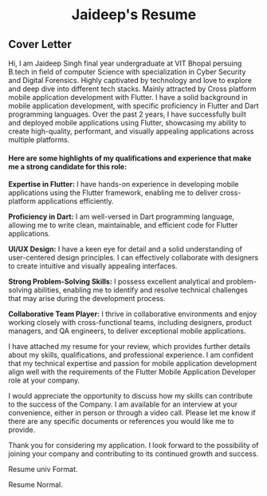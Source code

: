 <h1 align="center">Jaideep's Resume </h1>

<h2> Cover Letter </h2>
Hi, I am Jaideep Singh final year undergraduate at VIT Bhopal persuing B.tech in field of computer Science with specialization in Cyber Security and Digital Forensics. Highly captivated by technology and love to explore and deep dive into different tech stacks. Mainly attracted by Cross platform mobile application development with Flutter.
I have a solid background in mobile application development, with specific proficiency in Flutter and Dart programming languages. Over the past 2 years, I have successfully built and deployed mobile applications using Flutter, showcasing my ability to create high-quality, performant, and visually appealing applications across multiple platforms.

#### Here are some highlights of my qualifications and experience that make me a strong candidate for this role:

<b>Expertise in Flutter:</b> I have hands-on experience in developing mobile applications using the Flutter framework, enabling me to deliver cross-platform applications efficiently.

<b>Proficiency in Dart:</b> I am well-versed in Dart programming language, allowing me to write clean, maintainable, and efficient code for Flutter applications.

<b>UI/UX Design:</b> I have a keen eye for detail and a solid understanding of user-centered design principles. I can effectively collaborate with designers to create intuitive and visually appealing interfaces.

<b>Strong Problem-Solving Skills:</b> I possess excellent analytical and problem-solving abilities, enabling me to identify and resolve technical challenges that may arise during the development process.

<b>Collaborative Team Player:</b> I thrive in collaborative environments and enjoy working closely with cross-functional teams, including designers, product managers, and QA engineers, to deliver exceptional mobile applications.

I have attached my resume for your review, which provides further details about my skills, qualifications, and professional experience. I am confident that my technical expertise and passion for mobile application development align well with the requirements of the Flutter Mobile Application Developer role at your company.

I would appreciate the opportunity to discuss how my skills can contribute to the success of the Company. I am available for an interview at your convenience, either in person or through a video call. Please let me know if there are any specific documents or references you would like me to provide.

Thank you for considering my application. I look forward to the possibility of joining your company and contributing to its continued growth and success.

Resume univ Format.

Resume Normal.
